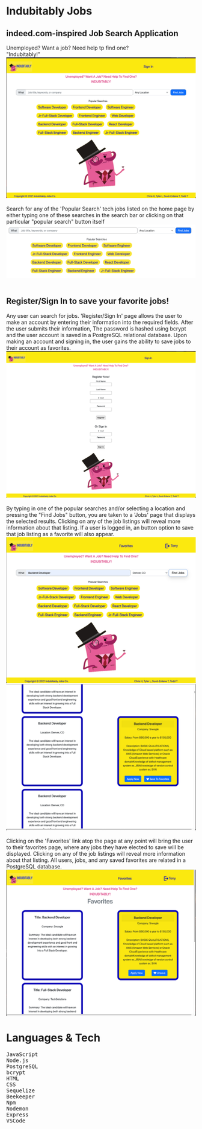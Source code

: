# Indubitably Jobs 

## indeed.com-inspired Job Search Application

Unemployed?  Want a job?  Need help tp find one?  
"Indubitably!"
![Indubitably Home Page](public/images/IndubitablyHomePage.png)
<br>
<br>
Search for any of the 'Popular Search' tech jobs listed on the home page by
either typing one of these searches in the search bar or clicking on that particular "popular search" button itself
![Search Bar and Popular Searches](public/images/SearchBar_PopularSearches.png)
<br>
<br>
## Register/Sign In to save your favorite jobs!
Any user can search for jobs.  'Register/Sign In' page allows the user to make an account by entering their information into the required fields.  After the user submits their information, The password is hashed using bcrypt and the user account is saved in a PostgreSQL relational database. Upon making an account and signing in, the user gains the ability to save jobs to their account as favorites.  
![Register and Sign In](public/images/RegisterSignIn.png)
<br>
<br>
By typing in one of the popular searches and/or selecting a location and pressing the "Find Jobs" button, you are taken to a 'Jobs'  page that displays the selected results.  Clicking on any of the job listings will reveal more information about that listing.  If a user is logged in, an button option to save that job listing as a favorite will also appear. 
![Job Search](public/images/JobSearch.png)
![Job Info](public/images/JobInfo.png)
<br>
<br>
Clicking on the 'Favorites' link atop the page at any point will bring the user to their favorites page, where any jobs they have elected to save will be displayed.  Clicking on any of the job listings will reveal more information about that listing.  All users, jobs, and any saved favorites are related in a PostgreSQL database. 
![Favorites Page](public/images/Favorites.png)

# Languages & Tech
<pre>
JavaScript 
Node.js
PostgreSQL
bcrypt
HTML
CSS
Sequelize
Beekeeper
Npm
Nodemon
Express
VSCode
</pre>



